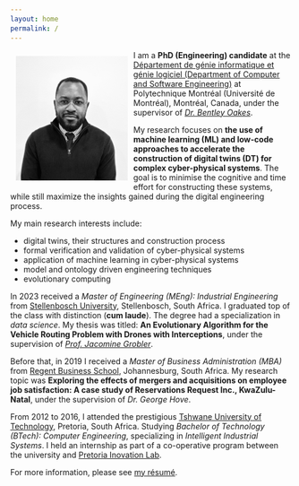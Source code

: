 ```yaml
---
layout: home
permalink: /
---
```

<img alt="Carlos Pambo" src="/assets/images/carlos_pambo-headshot.png" align="left" style="width:200px; margin: 10px 10px 10px 10px;" />

I am a **PhD (Engineering) candidate** at the [Département de génie informatique et génie logiciel (Department of Computer and Software Engineering)](https://www.polymtl.ca/gigl/) at Polytechnique Montréal (Université de Montréal), Montréal, Canada, under the supervisor of [_Dr. Bentley Oakes_](https://www.polymtl.ca/expertises/oakes-bentley).

My research focuses on **the use of machine learning (ML) and low-code approaches to accelerate the construction of digital twins (DT) for complex cyber-physical systems**. The goal is to minimise the cognitive and time effort for constructing these systems, while still maximize the insights gained during the digital engineering process.

My main research interests include:
* digital twins, their structures and construction process
* formal verification and validation of cyber-physical systems
* application of machine learning in cyber-physical systems
* model and ontology driven engineering techniques
* evolutionary computing

In 2023 received a _Master of Engineering (MEng): Industrial Engineering_ from [Stellenbosch University](https://www.sun.ac.za/english), Stellenbosch, South Africa. 
I graduated top of the class with distinction (**cum laude**). The degree had a specialization in _data science_. My thesis was titled: **An Evolutionary Algorithm for the Vehicle Routing Problem with Drones with Interceptions**, under the supervision of [_Prof. Jacomine Grobler_](https://scholar.google.co.za/citations?user=_Fm9-S8AAAAJ&hl=en).

Before that, in 2019 I received a _Master of Business Administration (MBA)_ from [Regent Business School](https://regent.ac.za/), Johannesburg, South Africa.
My research topic was **Exploring the effects of mergers and acquisitions on employee job satisfaction:
A case study of Reservations Request Inc., KwaZulu-Natal**, under the supervision of _Dr. George Hove_.

From 2012 to 2016, I attended the prestigious [Tshwane University of Technology](https://www.tut.ac.za/), Pretoria, South Africa.
Studying _Bachelor of Technology (BTech): Computer Engineering_, specializing in _Intelligent Industrial Systems_.
I held an internship as part of a co-operative program between the university and [Pretoria Inovation Lab](https://www.theinnovationhub.com/). 

For more information, please see [my résumé](assets/resume/carlos_pambo-resume.pdf).

